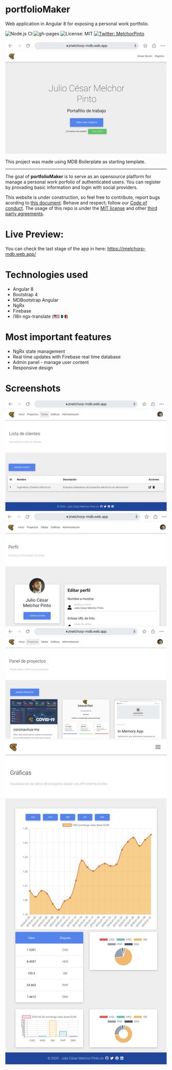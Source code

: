 # portfolioMaker
Web application in Angular 8 for exposing a personal work portfolio.

![Node.js CI](https://github.com/JulioMelchorPinto/portfolioMaker/workflows/Node.js%20CI/badge.svg?branch=master)
![gh-pages](https://github.com/JulioMelchorPinto/af-mdb/workflows/gh-pages/badge.svg?branch=master)
<img alt="License: MIT" src="https://img.shields.io/badge/License-MIT-yellow.svg" />
<a href="https://twitter.com/MelchorPinto" target="_blank">
    <img alt="Twitter: MelchorPinto" src="https://img.shields.io/twitter/follow/MelchorPinto.svg?style=social" />
</a>

<img src="src/assets/screenshots/screenshot01.png">

This project was made using MDB Boilerplate as starting template.
________

The goal of **portfolioMaker** is to serve as an opensource platform for manage a personal work porfolio of authenticated users. You can register by provading basic information and login with social providers. 

This website is under construction, so feel free to contribute, report bugs acording to <a href=".github/ISSUE_TEMPLATE/bug_report.md">this document</a>. Behave and respect; follow our <a href="CODE_OF_CONDUCT.md">Code of conduct</a>. The usage of this repo is under the <a href="LICENSE">MIT license</a> and other <a href="dist/af-mdb/3rdpartylicenses.txt">third party agreements</a>.

# Live Preview:
You can check the last stage of the app in here: https://jmelchorp-mdb.web.app/

# Technologies used

* Angular 8
* Bootstrap 4
* MDBootstrap Angular
* NgRx
* Firebase 
* i18n ngx-translate (<img height="10" src="src/assets/flags/en.svg"> <img height="10" src="src/assets/flags/es.svg">)

# Most important features

* NgRx state management
* Real time updates with Firebase real time database
* Admin panel - manage user content
* Responsive design

# Screenshots

<img src="src/assets/screenshots/screenshot02.png">
<img src="src/assets/screenshots/screenshot03.png">
<img src="src/assets/screenshots/screenshot04.png">
<img src="src/assets/screenshots/screenshot07.png">
